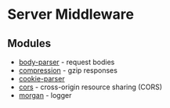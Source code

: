 # Server Middleware

## Modules

* [body-parser](https://github.com/expressjs/body-parser) - request bodies
* [compression](https://github.com/expressjs/compression) - gzip responses
* [cookie-parser](https://github.com/expressjs/cookie-parser)
* [cors](https://github.com/expressjs/cors) - cross-origin resource sharing (CORS)
* [morgan](https://github.com/expressjs/morgan) - logger
